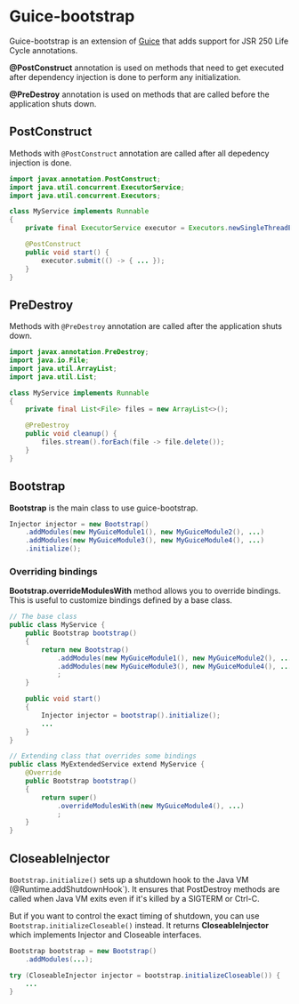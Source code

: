 # Guice-bootstrap

Guice-bootstrap is an extension of [Guice](https://github.com/google/guice) that adds support for JSR 250 Life Cycle annotations.

**@PostConstruct** annotation is used on methods that need to get executed after dependency injection is done to perform any initialization.

**@PreDestroy** annotation is used on methods that are called before the application shuts down.

## PostConstruct

Methods with `@PostConstruct` annotation are called after all depedency injection is done.

```java
import javax.annotation.PostConstruct;
import java.util.concurrent.ExecutorService;
import java.util.concurrent.Executors;

class MyService implements Runnable
{
    private final ExecutorService executor = Executors.newSingleThreadExecutor();

    @PostConstruct
    public void start() {
        executor.submit(() -> { ... });
    }
}
```

## PreDestroy

Methods with `@PreDestroy` annotation are called after the application shuts down.

```java
import javax.annotation.PreDestroy;
import java.io.File;
import java.util.ArrayList;
import java.util.List;

class MyService implements Runnable
{
    private final List<File> files = new ArrayList<>();

    @PreDestroy
    public void cleanup() {
        files.stream().forEach(file -> file.delete());
    }
}
```

## Bootstrap

**Bootstrap** is the main class to use guice-bootstrap.

```java
Injector injector = new Bootstrap()
    .addModules(new MyGuiceModule1(), new MyGuiceModule2(), ...)
    .addModules(new MyGuiceModule3(), new MyGuiceModule4(), ...)
    .initialize();
```

### Overriding bindings

**Bootstrap.overrideModulesWith** method allows you to override bindings. This is useful to customize bindings defined by a base class.

```java
// The base class
public class MyService {
    public Bootstrap bootstrap()
    {
        return new Bootstrap()
            .addModules(new MyGuiceModule1(), new MyGuiceModule2(), ...)
            .addModules(new MyGuiceModule3(), new MyGuiceModule4(), ...)
            ;
    }

    public void start()
    {
        Injector injector = bootstrap().initialize();
        ...
    }
}

// Extending class that overrides some bindings
public class MyExtendedService extend MyService {
    @Override
    public Bootstrap bootstrap()
    {
        return super()
            .overrideModulesWith(new MyGuiceModule4(), ...)
            ;
    }
}
```

## CloseableInjector

`Bootstrap.initialize()` sets up a shutdown hook to the Java VM (@Runtime.addShutdownHook`). It ensures that PostDestroy methods are called when Java VM exits even if it's killed by a SIGTERM or Ctrl-C.

But if you want to control the exact timing of shutdown, you can use `Bootstrap.initializeCloseable()` instead. It returns **CloseableInjector** which implements Injector and Closeable interfaces.

```java
Bootstrap bootstrap = new Bootstrap()
    .addModules(...);

try (CloseableInjector injector = bootstrap.initializeCloseable()) {
    ...
}
```

